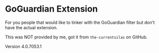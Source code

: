 # GoGuardian Extension

For you people that would like to tinker with the GoGuardian filter but don't have the actual extension.

This was NOT provided by me, got it from `the-currentsilas` on GitHub.

Version 4.0.7053.1